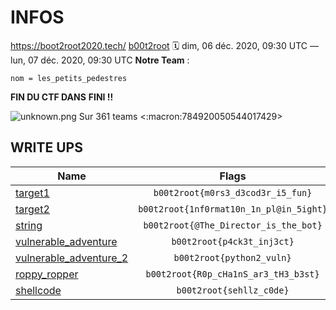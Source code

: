 # INFOS
https://boot2root2020.tech/
[b00t2root](https://boot2root2020.tech/)
🗓️ dim, 06 déc. 2020, 09:30 UTC — lun, 07 déc. 2020, 09:30 UTC
**Notre Team** :
```
nom = les_petits_pedestres
```
**FIN DU CTF DANS**
**FINI !!**

![unknown.png](../attachements/infos/unknown.png "unknown.png")
Sur 361 teams
<:macron:784920050544017429>

##  WRITE UPS

| Name | Flags |
| ------------- | :----:|
|[target1](challenges/target1.md)|`b00t2root{m0rs3_d3cod3r_i5_fun}`|
|[target2](challenges/target2.md)|`b00t2root{1nf0rmat10n_1n_pl@in_5ight}`|
|[string](challenges/string.md)|`b00t2root{@The_Director_is_the_bot}`|
|[vulnerable_adventure](challenges/vulnerable_adventure.md)|`b00t2root{p4ck3t_inj3ct}`|
|[vulnerable_adventure_2](challenges/vulnerable_adventure_2.md)|`b00t2root{python2_vuln}`|
|[roppy_ropper](challenges/roppy_ropper.md)|`b00t2root{R0p_cHa1nS_ar3_tH3_b3st}`|
|[shellcode](challenges/shellcode.md)|`b00t2root{sehllz_c0de}`|

